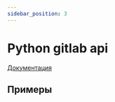 ```yaml
---
sidebar_position: 3
---
```


# Python gitlab api

[Документация](https://python-gitlab.readthedocs.io/en/stable/api-usage.html)

## Примеры

